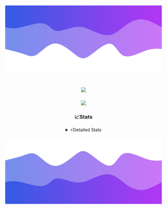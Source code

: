 ![Header](./header.png)
<div align="center">

<h1 align="center">
  <a href="https://git.io/typing-svg">
    <img src="https://readme-typing-svg.herokuapp.com/?lines=Hello,+There!+%F0%9F%91%8B;This+is+chicho.;Owner+on+Ocean;&center=true&size=25">
  </a>
</h1>
  
<p align="center">
  <img src="https://lanyard.cnrad.dev/api/852683595378196480" />
</p>

### 📈Stats
<details>
    <summary> ⚡Detailed Stats</summary>
    <br/>

<!--START_SECTION:waka-->
![Code Time](http://img.shields.io/badge/Code%20Time-734%20hrs%204%20mins-blue)

![Profile Views](http://img.shields.io/badge/Profile%20Views-11-blue)

**🐱 My GitHub Data** 

> 📦 75.4 kB Used in GitHub's Storage 
 > 
> 🚫 Not Opted to Hire
 > 
> 📜 15 Public Repositories 
 > 
> 🔑 6 Private Repositories 
 > 
**I'm a Night 🦉** 

```text
🌞 Morning                21 commits          █░░░░░░░░░░░░░░░░░░░░░░░░   05.43 % 
🌆 Daytime                51 commits          ███░░░░░░░░░░░░░░░░░░░░░░   13.18 % 
🌃 Evening                169 commits         ███████████░░░░░░░░░░░░░░   43.67 % 
🌙 Night                  146 commits         █████████░░░░░░░░░░░░░░░░   37.73 % 
```
📅 **I'm Most Productive on Tuesday** 

```text
Monday                   23 commits          █░░░░░░░░░░░░░░░░░░░░░░░░   05.94 % 
Tuesday                  106 commits         ███████░░░░░░░░░░░░░░░░░░   27.39 % 
Wednesday                77 commits          █████░░░░░░░░░░░░░░░░░░░░   19.90 % 
Thursday                 55 commits          ████░░░░░░░░░░░░░░░░░░░░░   14.21 % 
Friday                   41 commits          ███░░░░░░░░░░░░░░░░░░░░░░   10.59 % 
Saturday                 34 commits          ██░░░░░░░░░░░░░░░░░░░░░░░   08.79 % 
Sunday                   51 commits          ███░░░░░░░░░░░░░░░░░░░░░░   13.18 % 
```


📊 **This Week I Spent My Time On** 

```text
🕑︎ Time Zone: America/Argentina/Buenos_Aires

💬 Programming Languages: 
Python                   2 hrs 41 mins       █████████████████░░░░░░░░   69.43 % 
JavaScript               43 mins             █████░░░░░░░░░░░░░░░░░░░░   18.76 % 
HTML                     12 mins             █░░░░░░░░░░░░░░░░░░░░░░░░   05.53 % 
Other                    7 mins              █░░░░░░░░░░░░░░░░░░░░░░░░   03.09 % 
JSON                     4 mins              ░░░░░░░░░░░░░░░░░░░░░░░░░   01.75 % 

🔥 Editors: 
VS Code                  3 hrs 52 mins       █████████████████████████   100.00 % 

🐱‍💻 Projects: 
Unknown Project          3 hrs 23 mins       ██████████████████████░░░   87.50 % 
paypalbot                29 mins             ███░░░░░░░░░░░░░░░░░░░░░░   12.50 % 

💻 Operating System: 
Windows                  3 hrs 52 mins       █████████████████████████   100.00 % 
```

**I Mostly Code in JavaScript** 

```text
JavaScript               8 repos             ███████░░░░░░░░░░░░░░░░░░   26.67 % 
HTML                     7 repos             ██████░░░░░░░░░░░░░░░░░░░   23.33 % 
C#                       2 repos             ██░░░░░░░░░░░░░░░░░░░░░░░   06.67 % 
SCSS                     1 repo              █░░░░░░░░░░░░░░░░░░░░░░░░   03.33 % 
Batchfile                1 repo              █░░░░░░░░░░░░░░░░░░░░░░░░   03.33 % 
```




 Last Updated on 28/05/2024 06:18:11 UTC
<!--END_SECTION:waka-->
</details>

![Footer](./footer.png)
